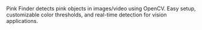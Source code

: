 Pink Finder detects pink objects in images/video using OpenCV. Easy setup, customizable color thresholds, and real-time detection for vision applications.
